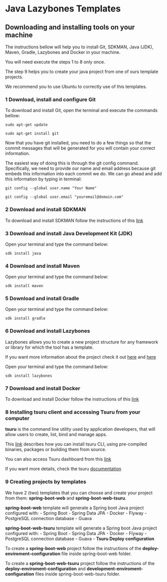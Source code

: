 # Java Lazybones Templates

## Downloading and installing tools on your machine

The instructions bellow will help you to install Git, SDKMAN, Java (JDK), Maven, Gradle, Lazybones and Docker in your machine.

You will need execute the steps 1 to 8 only once.

The step 9 helps you to create your java project from one of ours template projects.

We recommend you to use Ubuntu to correctly use of this templates.

### 1 Download, install and configure Git

To download and install Git, open the terminal and execute the commands bellow:

`sudo apt-get update`

`sudo apt-get install git`

Now that you have git installed, you need to do a few things so that the commit messages that will be generated for you will contain your correct information.

The easiest way of doing this is through the git config command. Specifically, we need to provide our name and email address because git embeds this information into each commit we do. We can go ahead and add this information by typing in terminal:

`git config --global user.name "Your Name"`

`git config --global user.email "youremail@domain.com"`

### 2 Download and install SDKMAN

To download and install SDKMAN follow the instructions of this [link](http://sdkman.io/install.html)

### 3 Download and install Java Development Kit (JDK)

Open your terminal and type the command below:

`sdk install java`

### 4 Download and install Maven

Open your terminal and type the command below:

`sdk install maven`

### 5 Download and install Gradle

Open your terminal and type the command below:

`sdk install gradle`

### 6 Download and install Lazybones

Lazybones allows you to create a new project structure for any framework or library for which the tool has a template. 

If you want more information about the project check it out [here](https://github.com/pledbrook/lazybones/) and [here](https://github.com/pledbrook/lazybones/wiki/Template-developers-guide)

Open your terminal and type the command below:

`sdk install lazybones`

### 7 Download and install Docker

To download and install Docker follow the instructions of this [link](docker-installation.md)

### 8 Installing tsuru client and accessing Tsuru from your computer

**tsuru** is the command line utility used by application developers, that will allow users to create, list, bind and manage apps. 

This [link](https://docs.tsuru.io/stable/using/install-client.html) describes how you can install tsuru CLI, using pre-compiled binaries, packages or building them from source.

You can also access Tsuru dashboard from this [link](http://tsuru-dashboard.10.131.189.70.nip.io)

If you want more details, check the tsuru [documentation](https://docs.tsuru.io/stable/.)

### 9 Creating projects by templates

We have 2 (two) templates that you can choose and create your project from them: **spring-boot-web** and **spring-boot-web-tsuru**.

**spring-boot-web** template will generate a Spring boot Java project configured with:
    - Spring Boot
    - Spring Data JPA
    - Docker
    - Flyway
    - PostgreSQL connection database
    - Guava

**spring-boot-web-tsuru** template will generate a Spring boot Java project configured with:
    - Spring Boot
    - Spring Data JPA
    - Docker
    - Flyway
    - PostgreSQL connection database
    - Guava
    - **Tsuru Deploy configuration**

To create a **spring-boot-web** project follow the instructions of the **deploy-enviroment-configuration** file inside spring-boot-web folder.

To create a **spring-boot-web-tsuru** project follow the instructions of the **deploy-enviroment-configuration** and **development-enviroment-configuration** files inside spring-boot-web-tsuru folder.